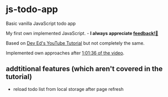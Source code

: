 # js-todo-app
Basic vanilla JavaScript todo app

My first own implemented JavaScript. - **I always appreciate [feedback!🤗](https://github.com/Sammeeey)**

Based on [Dev Ed's YouTube Tutorial](https://www.youtube.com/watch?v=Ttf3CEsEwMQ) but not completely the same.

Implemented own approaches after [1:01:36 of the video](https://www.youtube.com/watch?v=Ttf3CEsEwMQ&t=3696s).

## addtitional features (which aren't covered in the tutorial)
- reload todo list from local storage after page refresh
